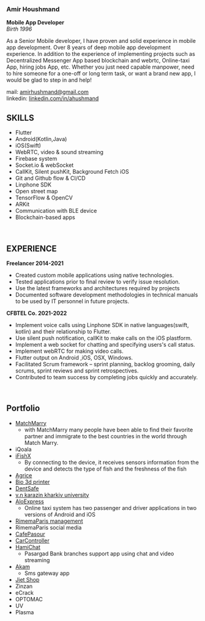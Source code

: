 
### Amir Houshmand
<b>Mobile App Developer</b>
<br>
<i>Birth 1996</i>

As a Senior Mobile developer, I have proven and solid
experience in mobile app development. Over 8 years of
deep mobile app development experience.
In addition to the experience of implementing projects such as Decentralized Messenger App based blockchain and webrtc, Online-taxi App, hiring jobs App, etc.
Whether you just need capable manpower, need to hire
someone for a one-off or long term task, or want a brand
new app, I would be glad to step in and help!

mail: [amirhushmand@gmail.com](mailto:amirhushmand@gmail.com)
<br>
linkedin: [linkedin.com/in/ahushmand](https://linkedin.com/in/ahushmand)
<br>



## SKILLS
- Flutter
- Android(Kotlin,Java)
- iOS(Swift)
- WebRTC, video & sound streaming
- Firebase system
- Socket.io & webSocket
- CallKit, Silent pushKit, Background Fetch iOS
- Git and Github flow & CI/CD
- Linphone SDK 
- Open street map
- TensorFlow & OpenCV
- ARKit
- Communication with BLE device
- Blockchain-based apps

<br>

## EXPERIENCE
<b>Freelancer 2014-2021</b>
- Created custom mobile applications using native technologies.
- Tested applications prior to final review to verify issue resolution.
- Use the latest frameworks and architectures required by projects
- Documented software development methodologies in technical manuals to be used by IT personnel in future projects.


<b>CFBTEL Co. 2021-2022</b>
- Implement voice calls using Linphone SDK in native languages(swift, kotlin) and their relationship to Flutter.
- Use silent push notification, callKit to make calls on the iOS plastform.
- Implement a web socket for chatting and specifying users's call status.
- Implement webRTC for making video calls.
- Flutter output on Android ,iOS, OSX, Windows.
- Facilitated Scrum framework – sprint planning, backlog grooming, daily scrums, sprint reviews and sprint retrospectives.
- Contributed to team success by completing jobs quickly and accurately.

<br>


## Portfolio
- [MatchMarry](https://drive.google.com/drive/folders/1H36s-4ikcSpd_qUf0s_9ikFc1wBalXt-?usp=sharing)
  - with MatchMarry many people have been able to find their favorite partner and immigrate to the best countries in the world through Match Marry.
- iQoala
- [iFishX](https://drive.google.com/drive/folders/1KsC6RZTkBEZWsEDU6kdtTb-Kxjjw2osN?usp=sharing)
  - By connecting to the device, it receives sensors information from the device and detects the type of fish and the freshness of the fish
- [Agrice](https://drive.google.com/drive/folders/187ZbAKeiK1jcVoYZ2mRq8SwQnqxX_xkv?usp=sharing)
- [Bio 3d printer](https://drive.google.com/drive/folders/1-tf6xQpUCw0pHEu05gtgHEIoVgCPnlp5?usp=sharing)
- [DentSafe](https://drive.google.com/drive/folders/1hq6vv1LHw5tA3UGFo_ueRdQb1xj_71W1?usp=sharing)
- [v.n karazin kharkiv university](https://drive.google.com/drive/folders/105Vw3VpNTnBKevLkctw1nFVYtuA2VcYl?usp=sharing)
- [AloExpress](https://drive.google.com/drive/folders/1_7jC_tXF3edNDoTrbm4Ip71QIRV3i0EU?usp=sharing)
  - Online taxi system has two passenger and driver applications in two versions of Android and iOS
- [RimemaParis management](https://drive.google.com/drive/folders/1fcd6pz5kt7dYVsxCXx4LmMI7N2I4giPz?usp=sharing)
- RimemaParis social media
- [CafePasour](https://drive.google.com/drive/folders/1OUssNr50ffZlVy_ChulLbWU7ODifdw9k?usp=sharing)
- [CarController](https://drive.google.com/drive/folders/19NAv7R5niyez-M5WrnXrI6DuenUgcr_o?usp=sharing)
- [HamiChat](https://drive.google.com/drive/folders/1l-KJcGh2GAskK1pIf9MBU8X__gNWqPup?usp=sharing)
  - Pasargad Bank branches support app using chat and video streaming
- [Akam](https://drive.google.com/drive/folders/1K_1ycAYJ3HjdK-GoZkS4xAyM81X_zSVF?usp=sharing)
  - Sms gateway app
- [Jiet Shop](https://drive.google.com/drive/folders/1qLXFl0Hix75sAeG0kweb8IJfIc2tIB4q?usp=sharing)
- Zinzan
- eCrack
- OPTOMAC
- UV
- Plasma
